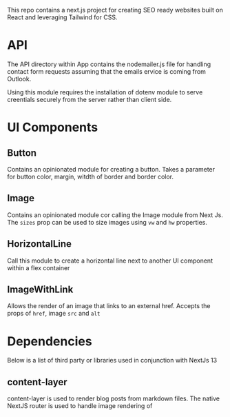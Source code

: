 This repo contains a next.js project for creating SEO ready websites built on React and leveraging Tailwind for CSS.

# API
The API directory within App contains the nodemailer.js file for handling contact form requests assuming that the emails ervice is coming from Outlook.

Using this module requires the installation of dotenv module to serve creentials securely from the server rather than client side.
# UI Components

## Button
Contains an opinionated module for creating a button. Takes a parameter for button color, margin, witdth of border and border color.

## Image
Contains an opinionated module cor calling the Image module from Next Js. The `sizes` prop can be used to size images using `vw` and `hw` properties.

## HorizontalLine
Call this module to create a horizontal line next to another UI component within a flex container

## ImageWithLink
Allows the render of an image that links to an external href. Accepts the props of `href`, image `src` and `alt`


# Dependencies
Below is a list of third party or libraries used in conjunction with NextJs 13

## content-layer
content-layer is used to render blog posts from markdown files. The native NextJS router is used to handle image rendering of